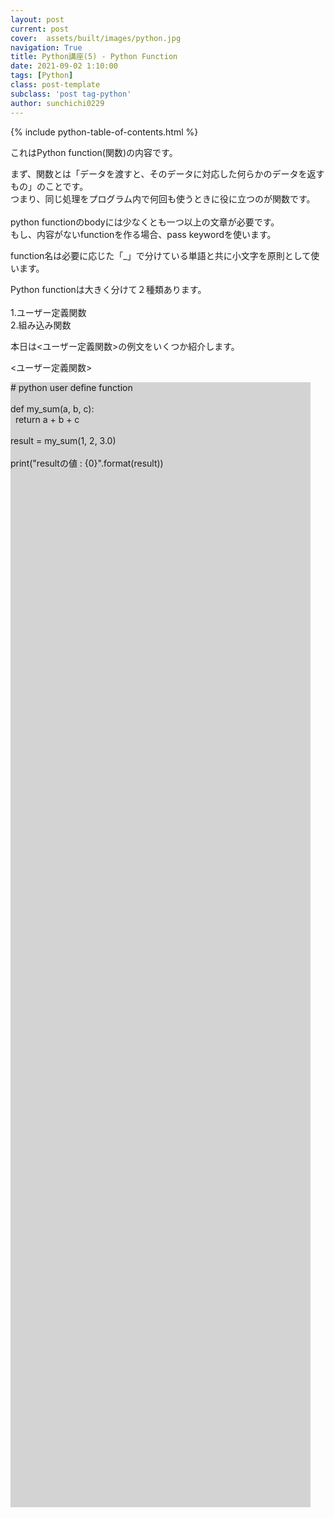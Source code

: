 ```yaml
---
layout: post
current: post
cover:  assets/built/images/python.jpg
navigation: True
title: Python講座(5) - Python Function 
date: 2021-09-02 1:10:00
tags: [Python]
class: post-template
subclass: 'post tag-python'
author: sunchichi0229
---
```


{% include python-table-of-contents.html %}

これはPython function(関数)の内容です。<br>

まず、関数とは「データを渡すと、そのデータに対応した何らかのデータを返すもの」のことです。<br>
つまり、同じ処理をプログラム内で何回も使うときに役に立つのが関数です。<br>
<br>
python functionのbodyには少なくとも一つ以上の文章が必要です。<br>
もし、内容がないfunctionを作る場合、pass keywordを使います。

function名は必要に応じた「_」で分けている単語と共に小文字を原則として使います。<br>

Python functionは大きく分けて２種類あります。<br>
<br>
1.ユーザー定義関数<br>
2.組み込み関数
<br>

本日は<ユーザー定義関数>の例文をいくつか紹介します。

<ユーザー定義関数><br>

<div style="display:inline-box;background-color:lightgray;width:50vw;height:45vh;">
# python user define function<br>
<br>
def my_sum(a, b, c):<br>
&nbsp;&nbsp;return a + b + c<br>
<br>
result = my_sum(1, 2, 3.0)<br>
<br>
print("resultの値 : {0}".format(result))
</div>

<br>